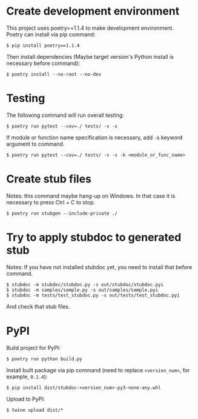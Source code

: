 # Create development environment

This project uses poetry==1.1.4 to make development environment.  
Poetry can install via pip command:

```
$ pip install poetry==1.1.4
```

Then install dependencies (Maybe target version's Python install is necessary before command):

```
$ poetry install --no-root --no-dev
```

# Testing

The following command will run overall testing:

```
$ poetry run pytest --cov=./ tests/ -v -s
```

If module or function name specification is necessary, add `-k` keyword argument to command.

```
$ poetry run pytest --cov=./ tests/ -v -s -k <module_or_func_name>
```

# Create stub files

Notes: this command maybe hang-up on Windows. In that case it is necessary to press Ctrl + C to stop.

```
$ poetry run stubgen --include-private ./
```

# Try to apply stubdoc to generated stub

Notes: If you have not installed stubdoc yet, you need to install that before command.

```
$ stubdoc -m stubdoc/stubdoc.py -s out/stubdoc/stubdoc.pyi
$ stubdoc -m samples/sample.py -s out/samples/sample.pyi
$ stubdoc -m tests/test_stubdoc.py -s out/tests/test_stubdoc.pyi
```

And check that stub files.

# PyPI

Build project for PyPI:

```
$ poetry run python build.py
```

Install built package via pip command (need to replace `<version_num>`, for example, `0.1.4`):

```
$ pip install dist/stubdoc-<version_num>-py3-none-any.whl
```

Upload to PyPI:

```
$ twine upload dist/*
```



